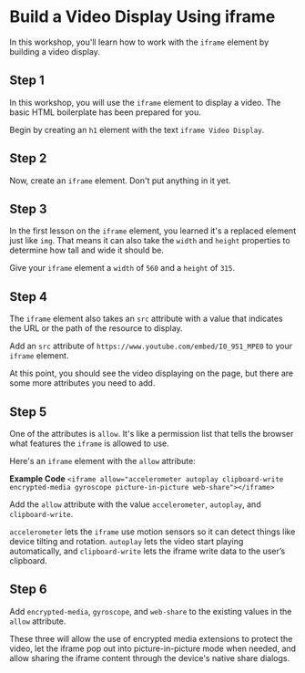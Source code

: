 # Build a Video Display Using iframe

In this workshop, you'll learn how to work with the `iframe` element by building a video display.

## Step 1

In this workshop, you will use the `iframe` element to display a video. The basic HTML boilerplate has been prepared for you.

Begin by creating an `h1` element with the text `iframe Video Display`.

## Step 2

Now, create an `iframe` element. Don't put anything in it yet.

## Step 3

In the first lesson on the `iframe` element, you learned it's a replaced element just like `img`. That means it can also take the `width` and `height` properties to determine how tall and wide it should be.

Give your `iframe` element a `width` of `560` and a `height` of `315`.

## Step 4

The `iframe` element also takes an `src` attribute with a value that indicates the URL or the path of the resource to display.

Add an `src` attribute of `https://www.youtube.com/embed/I0_951_MPE0` to your `iframe` element.

At this point, you should see the video displaying on the page, but there are some more attributes you need to add.

## Step 5

One of the attributes is `allow`. It's like a permission list that tells the browser what features the `iframe` is allowed to use.

Here's an `iframe` element with the `allow` attribute:

**Example Code**
```<iframe allow="accelerometer autoplay clipboard-write encrypted-media gyroscope picture-in-picture web-share"></iframe>```

Add the `allow` attribute with the value `accelerometer`, `autoplay`, and `clipboard-write`.

`accelerometer` lets the `iframe` use motion sensors so it can detect things like device tilting and rotation. `autoplay` lets the video start playing automatically, and `clipboard-write` lets the iframe write data to the user’s clipboard.

## Step 6

Add `encrypted-media`, `gyroscope`, and `web-share` to the existing values in the `allow` attribute.

These three will allow the use of encrypted media extensions to protect the video, let the iframe pop out into picture-in-picture mode when needed, and allow sharing the iframe content through the device's native share dialogs.
